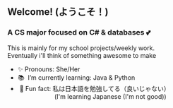 ## Welcome! (ようこそ！)

### A CS major focused on C# & databases 💕
This is mainly for my school projects/weekly work. 
<br>Eventually i'll think of something awesome to make
- ✨ Pronouns: She/Her
- 📚 &nbsp;I’m currently learning: Java & Python
- &nbsp;🎈 Fun fact: 私は日本語を勉強してる（良いじゃない）
<br>&nbsp;&nbsp;&nbsp;&nbsp;&nbsp;&nbsp;&nbsp;&nbsp;&nbsp;&nbsp;&nbsp;&nbsp;&nbsp;&nbsp;&nbsp;&nbsp;&nbsp;&nbsp;&nbsp;&nbsp;&nbsp;(I'm learning Japanese (I'm not good))
